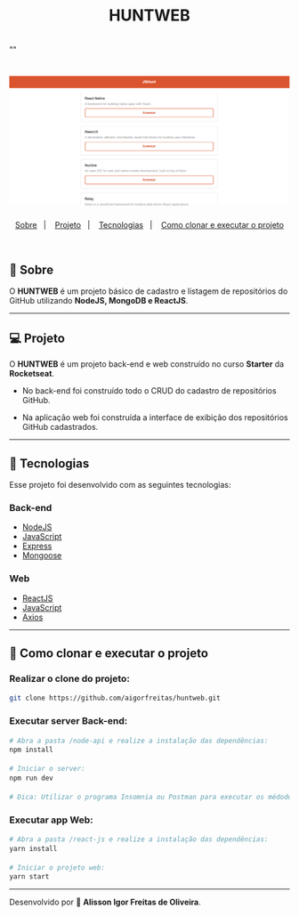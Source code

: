 <h1 align="center">
    HUNTWEB
</h1>

<br />""

<h1 align="center">
    <img src="react-js/public/pagemain.png">
</h1>

<p align="center">
  <a href="#-Sobre">Sobre</a>&nbsp;&nbsp;&nbsp;|&nbsp;&nbsp;&nbsp;
  <a href="#-projeto">Projeto</a>&nbsp;&nbsp;&nbsp;|&nbsp;&nbsp;&nbsp;
  <a href="#-tecnologias">Tecnologias</a>&nbsp;&nbsp;&nbsp;|&nbsp;&nbsp;&nbsp;
  <a href="#-como-clonar-e-executar-o-projeto">Como clonar e executar o projeto</a>
</p>

<br />

## 📑 Sobre

O **HUNTWEB** é um projeto básico de cadastro e listagem de repositórios do GitHub utilizando **NodeJS, MongoDB e ReactJS**.

---

## 💻 Projeto

O **HUNTWEB** é um projeto back-end e web construído no curso **Starter** da **Rocketseat**.

- No back-end foi construído todo o CRUD do cadastro de repositórios GitHub.

- Na aplicação web foi construída a interface de exibição dos repositórios GitHub cadastrados.

---

## 🚀 Tecnologias
Esse projeto foi desenvolvido com as seguintes tecnologias:

### Back-end
- [NodeJS](https://nodejs.org/)
- [JavaScript](https://www.javascript.com/)
- [Express](https://expressjs.com/)
- [Mongoose](https://mongoosejs.com/)

### Web
- [ReactJS](https://reactjs.org/)
- [JavaScript](https://www.javascript.com/)
- [Axios](https://github.com/axios/axios)

---

## 💾 Como clonar e executar o projeto

### Realizar o clone do projeto:
```bash
git clone https://github.com/aigorfreitas/huntweb.git
```

### Executar server Back-end:
```bash
# Abra a pasta /node-api e realize a instalação das dependências:
npm install

# Iniciar o server:
npm run dev

# Dica: Utilizar o programa Insomnia ou Postman para executar os médodos da API e criar os registros.
```

### Executar app Web:
```bash
# Abra a pasta /react-js e realize a instalação das dependências:
yarn install

# Iniciar o projeto web:
yarn start
```

---
Desenvolvido por 💜 **Alisson Igor Freitas de Oliveira**.